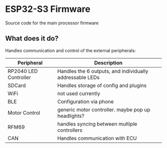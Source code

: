 # ESP32-S3 Firmware

Source code for the main processor firmware

## What does it do?

Handles communication and control of the external peripherals:

| Peripheral | Description |
| - | - |
| RP2040 LED Controller | Handles the 6 outputs, and individually addressable LEDs |
| SDCard | Handles storage of config and plugins |
| WiFi | not used currently |
| BLE | Configuration via phone |
| Motor Control | generic motor controller. maybe pop up headlights? |
| RFM69 | handles syncing between multiple controllers |
| CAN | Handles communication with ECU |
